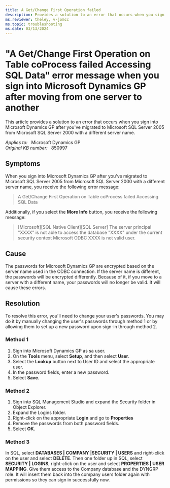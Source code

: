 ```yaml
---
title: A Get/Change First Operation failed
description: Provides a solution to an error that occurs when you sign into Microsoft Dynamics GP after you've migrated to Microsoft SQL Server 2005 from Microsoft SQL Server 2000 with a different server name.
ms.reviewer: theley, v-jomcc
ms.topic: troubleshooting
ms.date: 03/13/2024
---
```

# "A Get/Change First Operation on Table coProcess failed Accessing SQL Data" error message when you sign into Microsoft Dynamics GP after moving from one server to another

This article provides a solution to an error that occurs when you sign into Microsoft Dynamics GP after you've migrated to Microsoft SQL Server 2005 from Microsoft SQL Server 2000 with a different server name.

_Applies to:_ &nbsp; Microsoft Dynamics GP  
_Original KB number:_ &nbsp; 850997

## Symptoms

When you sign into Microsoft Dynamics GP after you've migrated to Microsoft SQL Server 2005 from Microsoft SQL Server 2000 with a different server name, you receive the following error message:
> A Get/Change First Operation on Table coProcess failed Accessing SQL Data

Additionally, if you select the **More Info** button, you receive the following message:
> [Microsoft][SQL Native Client][SQL Server] The server principal "XXXX" is not able to access the database "XXXX" under the current security context Microsoft ODBC XXXX is not valid user.

## Cause

The passwords for Microsoft Dynamics GP are encrypted based on the server name used in the ODBC connection. If the server name is different, the passwords will be encrypted differently. Because of it, if you move to a server with a different name, your passwords will no longer be valid. It will cause these errors.

## Resolution

To resolve this error, you'll need to change your user's passwords. You may do it by manually changing the user's passwords through method 1 or by allowing them to set up a new password upon sign-in through method 2.

### Method 1

1. Sign into Microsoft Dynamics GP as sa user.
2. On the **Tools** menu, select **Setup**, and then select **User**.
3. Select the **Lookup** button next to User ID and select the appropriate user.
4. In the password fields, enter a new password.
5. Select **Save**.

### Method 2

1. Sign into SQL Management Studio and expand the Security folder in Object Explorer.
2. Expand the Logins folder.
3. Right-click on the appropriate **Login** and go to **Properties**
4. Remove the passwords from both password fields.
5. Select **OK**.

### Method 3

In SQL, select **DATABASES | COMPANY |SECURITY | USERS** and right-click on the user and select **DELETE**. Then one folder up in SQL, select **SECURITY | LOGINS**, right-click on the user and select **PROPERTIES | USER MAPPING**. Give them access to the Company database and the DYNGRP role. It will insert them back into the company users folder again with permissions so they can sign in successfully now.
